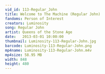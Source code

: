 ```yaml
---
vid_id: 113-Regular_John
title: Welcome to The Machine (Regular John)
fandoms: Person of Interest
creators: Luminosity
song: Regular John
artist: Queens of the Stone Age
date:   2013-03-01 10:00:00
thumbnail: Luminosity-113-Regular-John.jpg
barcode: Luminosity-113-Regular-John.png
mp4name: Luminosity-113-Regular-John.m4v
mp4size: 58.95 MB
width: 848
height: 480
---
```



  